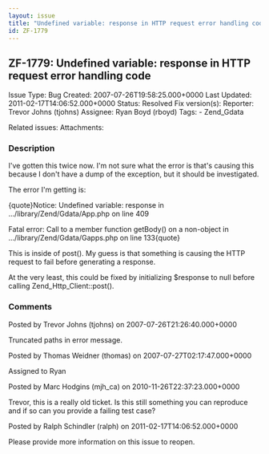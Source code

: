 ```yaml
---
layout: issue
title: "Undefined variable: response in HTTP request error handling code"
id: ZF-1779
---
```


ZF-1779: Undefined variable: response in HTTP request error handling code
-------------------------------------------------------------------------

 Issue Type: Bug Created: 2007-07-26T19:58:25.000+0000 Last Updated: 2011-02-17T14:06:52.000+0000 Status: Resolved Fix version(s): 
 Reporter:  Trevor Johns (tjohns)  Assignee:  Ryan Boyd (rboyd)  Tags: - Zend\_Gdata
 
 Related issues: 
 Attachments: 
### Description

I've gotten this twice now. I'm not sure what the error is that's causing this because I don't have a dump of the exception, but it should be investigated.

The error I'm getting is:

{quote}Notice: Undefined variable: response in .../library/Zend/Gdata/App.php on line 409

Fatal error: Call to a member function getBody() on a non-object in .../library/Zend/Gdata/Gapps.php on line 133{quote}

This is inside of post(). My guess is that something is causing the HTTP request to fail before generating a response.

At the very least, this could be fixed by initializing $response to null before calling Zend\_Http\_Client::post().

 

 

### Comments

Posted by Trevor Johns (tjohns) on 2007-07-26T21:26:40.000+0000

Truncated paths in error message.

 

 

Posted by Thomas Weidner (thomas) on 2007-07-27T02:17:47.000+0000

Assigned to Ryan

 

 

Posted by Marc Hodgins (mjh\_ca) on 2010-11-26T22:37:23.000+0000

Trevor, this is a really old ticket. Is this still something you can reproduce and if so can you provide a failing test case?

 

 

Posted by Ralph Schindler (ralph) on 2011-02-17T14:06:52.000+0000

Please provide more information on this issue to reopen.

 

 